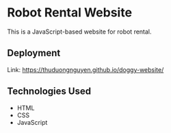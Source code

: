 # Robot Rental Website

This is a JavaScript-based website for robot rental.

## Deployment

Link: https://thuduongnguyen.github.io/doggy-website/

## Technologies Used

- HTML
- CSS
- JavaScript
